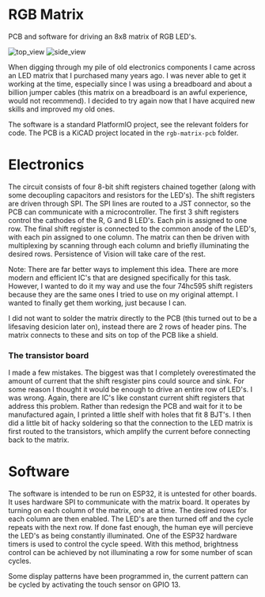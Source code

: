 # RGB Matrix
PCB and software for driving an 8x8 matrix of RGB LED's.

![top_view](https://github.com/1-max-1/rgb-matrix/assets/44454544/49b84bfe-8572-452c-836f-eb40d9d4f547)
![side_view](https://github.com/1-max-1/rgb-matrix/assets/44454544/6721da1e-6e35-452b-baea-d5e43391b232)

When digging through my pile of old electronics components I came across an LED matrix that I purchased many years ago. I was never able to get it working at the time, especially since I was using a breadboard and about a billion jumper cables (this matrix on a breadboard is an awful experience, would not recommend). I decided to try again now that I have acquired new skills and improved my old ones.

The software is a standard PlatformIO project, see the relevant folders for code. The PCB is a KiCAD project located in the `rgb-matrix-pcb` folder.

# Electronics

The circuit consists of four 8-bit shift registers chained together (along with some decoupling capacitors and resistors for the LED's). The shift registers are driven through SPI. The SPI lines are routed to a JST connector, so the PCB can communicate with a microcontroller. The first 3 shift registers control the cathodes of the R, G and B LED's. Each pin is assigned to one row. The final shift register is connected to the common anode of the LED's, with each pin assigned to one column. The matrix can then be driven with multiplexing by scanning through each column and briefly illuminating the desired rows. Persistence of Vision will take care of the rest.

Note: There are far better ways to implement this idea. There are more modern and efficient IC's that are designed specifically for this task. However, I wanted to do it my way and use the four 74hc595 shift registers because they are the same ones I tried to use on my original attempt. I wanted to finally get them working, just because I can.

I did not want to solder the matrix directly to the PCB (this turned out to be a lifesaving desicion later on), instead there are 2 rows of header pins. The matrix connects to these and sits on top of the PCB like a shield.

### The transistor board
I made a few mistakes. The biggest was that I completely overestimated the amount of current that the shift resgister pins could source and sink. For some reason I thought it would be enough to drive an entire row of LED's. I was wrong. Again, there are IC's like constant current shift registers that address this problem. Rather than redesign the PCB and wait for it to be manufactured again, I printed a little shelf with holes that fit 8 BJT's. I then did a little bit of hacky soldering so that the connection to the LED matrix is first routed to the transistors, which amplify the current before connecting back to the matrix.

# Software

The software is intended to be run on ESP32, it is untested for other boards. It uses hardware SPI to communicate with the matrix board. It operates by turning on each column of the matrix, one at a time. The desired rows for each column are then enabled. The LED's are then turned off and the cycle repeats with the next row. If done fast enough, the human eye will percieve the LED's as being constantly illuminated. One of the ESP32 hardware timers is used to control the cycle speed. With this method, brightness control can be achieved by not illuminating a row for some number of scan cycles.

Some display patterns have been programmed in, the current pattern can be cycled by activating the touch sensor on GPIO 13.